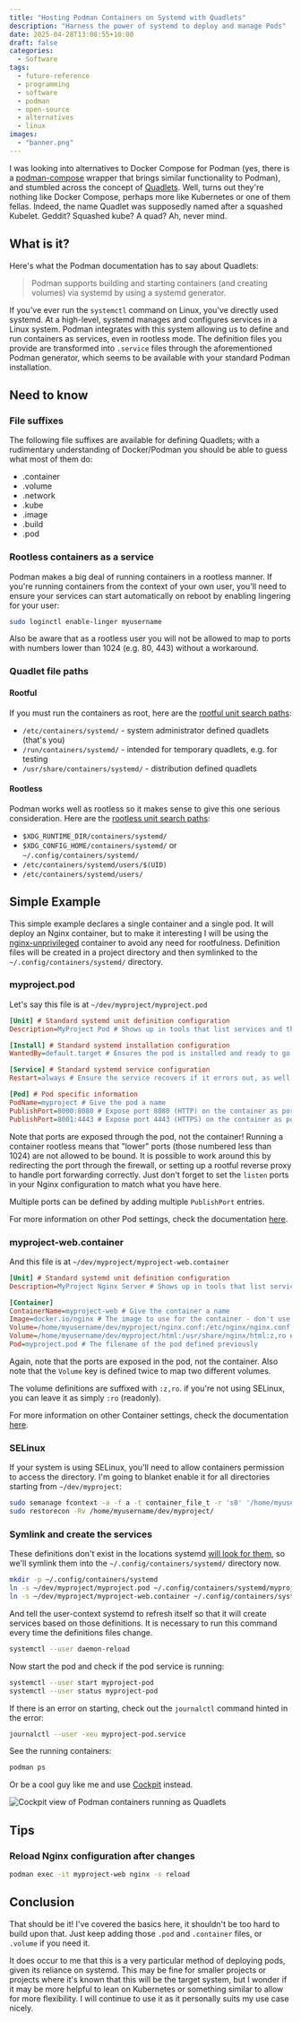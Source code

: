 ```yaml
---
title: "Hosting Podman Containers on Systemd with Quadlets"
description: "Harness the power of systemd to deploy and manage Pods"
date: 2025-04-28T13:08:55+10:00
draft: false
categories:
  - Software
tags:
  - future-reference
  - programming
  - software
  - podman
  - open-source
  - alternatives
  - linux
images:
  - "banner.png"
---
```

I was looking into alternatives to Docker Compose for Podman (yes, there is a [podman-compose](https://docs.podman.io/en/latest/markdown/podman-compose.1.html) wrapper that brings similar functionality to Podman), and stumbled across the concept of [Quadlets](https://docs.podman.io/en/latest/markdown/podman-systemd.unit.5.html). Well, turns out they're nothing like Docker Compose, perhaps more like Kubernetes or one of them fellas. Indeed, the name Quadlet was supposedly named after a squashed Kubelet. Geddit? Squashed kube? A quad? Ah, never mind.
<!--more-->

## What is it?
Here's what the Podman documentation has to say about Quadlets:

> Podman supports building and starting containers (and creating volumes) via systemd by using a systemd generator.

If you've ever run the `systemctl` command on Linux, you've directly used systemd. At a high-level, systemd manages and configures services in a Linux system. Podman integrates with this system allowing us to define and run containers as services, even in rootless mode. The definition files you provide are transformed into `.service` files through the aforementioned Podman generator, which seems to be available with your standard Podman installation.

## Need to know
### File suffixes
The following file suffixes are available for defining Quadlets; with a rudimentary understanding of Docker/Podman you should be able to guess what most of them do:

- .container
- .volume
- .network
- .kube
- .image
- .build
- .pod

### Rootless containers as a service
Podman makes a big deal of running containers in a rootless manner. If you're running containers from the context of your own user, you'll need to ensure your services can start automatically on reboot by enabling lingering for your user:

``` bash
sudo loginctl enable-linger myusername
```

Also be aware that as a rootless user you will not be allowed to map to ports with numbers lower than 1024 (e.g. 80, 443) without a workaround.

### Quadlet file paths
#### Rootful
If you must run the containers as root, here are the [rootful unit search paths](https://docs.podman.io/en/latest/markdown/podman-systemd.unit.5.html#podman-rootful-unit-search-path):
- `/etc/containers/systemd/` - system administrator defined quadlets (that's you)
- `/run/containers/systemd/` - intended for temporary quadlets, e.g. for testing
- `/usr/share/containers/systemd/` - distribution defined quadlets

#### Rootless
Podman works well as rootless so it makes sense to give this one serious consideration. Here are the [rootless unit search paths](https://docs.podman.io/en/latest/markdown/podman-systemd.unit.5.html#podman-rootless-unit-search-path):
- `$XDG_RUNTIME_DIR/containers/systemd/`
- `$XDG_CONFIG_HOME/containers/systemd/` or `~/.config/containers/systemd/`
- `/etc/containers/systemd/users/$(UID)`
- `/etc/containers/systemd/users/`

## Simple Example
This simple example declares a single container and a single pod. It will deploy an Nginx container, but to make it interesting I will be using the [nginx-unprivileged](https://hub.docker.com/r/nginxinc/nginx-unprivileged) container to avoid any need for rootfulness. Definition files will be created in a project directory and then symlinked to the `~/.config/containers/systemd/` directory.

### myproject.pod
Let's say this file is at `~/dev/myproject/myproject.pod`

``` ini
[Unit] # Standard systemd unit definition configuration
Description=MyProject Pod # Shows up in tools that list services and the like

[Install] # Standard systemd installation configuration
WantedBy=default.target # Ensures the pod is installed and ready to go at boot time

[Service] # Standard systemd service configuration
Restart=always # Ensure the service recovers if it errors out, as well as on reboots

[Pod] # Pod specific information
PodName=myproject # Give the pod a name
PublishPort=8000:8080 # Expose port 8080 (HTTP) on the container as port 8000 on the host
PublishPort=8001:4443 # Expose port 4443 (HTTPS) on the container as port 8001 on the host
```

Note that ports are exposed through the pod, not the container! Running a container rootless means that "lower" ports (those numbered less than 1024) are not allowed to be bound. It is possible to work around this by redirecting the port through the firewall, or setting up a rootful reverse proxy to handle port forwarding correctly. Just don't forget to set the `listen` ports in your Nginx configuration to match what you have here.

Multiple ports can be defined by adding multiple `PublishPort` entries.

For more information on other Pod settings, check the documentation [here](https://docs.podman.io/en/latest/markdown/podman-systemd.unit.5.html#pod-units-pod).

### myproject-web.container
And this file is at `~/dev/myproject/myproject-web.container`

``` ini
[Unit] # Standard systemd unit definition configuration
Description=MyProject Nginx Server # Shows up in tools that list services and the like

[Container]
ContainerName=myproject-web # Give the container a name
Image=docker.io/nginx # The image to use for the container - don't use the short name!
Volume=/home/myusername/dev/myproject/nginx.conf:/etc/nginx/nginx.conf:z,ro # Volume map a single file
Volume=/home/myusername/dev/myproject/html:/usr/share/nginx/html:z,ro # Volume map a directory
Pod=myproject.pod # The filename of the pod defined previously
```

Again, note that the ports are exposed in the pod, not the container. Also note that the `Volume` key is defined twice to map two different volumes.

The volume definitions are suffixed with `:z,ro`. if you're not using SELinux, you can leave it as simply `:ro` (readonly).

For more information on other Container settings, check the documentation [here](https://docs.podman.io/en/latest/markdown/podman-systemd.unit.5.html#container-units-container).

### SELinux
If your system is using SELinux, you'll need to allow containers permission to access the directory. I'm going to blanket enable it for all directories starting from `~/dev/myproject`:

``` bash
sudo semanage fcontext -a -f a -t container_file_t -r 's0' '/home/myusername/dev/myproject(/.*)?'
sudo restorecon -Rv /home/myusername/dev/myproject/
```

### Symlink and create the services
These definitions don't exist in the locations systemd [will look for them](#quadlet-file-paths), so we'll symlink them into the `~/.config/containers/systemd/` directory now.

``` bash
mkdir -p ~/.config/containers/systemd
ln -s ~/dev/myproject/myproject.pod ~/.config/containers/systemd/myproject.pod
ln -s ~/dev/myproject/myproject-web.container ~/.config/containers/systemd/myproject-web.container
```

And tell the user-context systemd to refresh itself so that it will create services based on those definitions. It is necessary to run this command every time the definitions files change.

``` bash
systemctl --user daemon-reload
```

Now start the pod and check if the pod service is running:

``` bash
systemctl --user start myproject-pod
systemctl --user status myproject-pod
```

If there is an error on starting, check out the `journalctl` command hinted in the error:

``` bash
journalctl --user -xeu myproject-pod.service
```

See the running containers:

``` bash
podman ps
```

Or be a cool guy like me and use [Cockpit](https://cockpit-project.org/) instead.

![Cockpit view of Podman containers running as Quadlets](cockpit.png)

## Tips
### Reload Nginx configuration after changes
``` bash
podman exec -it myproject-web nginx -s reload
```

## Conclusion
That should be it! I've covered the basics here, it shouldn't be too hard to build upon that. Just keep adding those `.pod` and `.container` files, or `.volume` if you need it.

It does occur to me that this is a very particular method of deploying pods, given its reliance on systemd. This may be fine for smaller projects or projects where it's known that this will be the target system, but I wonder if it may be more helpful to lean on Kubernetes or something similar to allow for more flexibility. I will continue to use it as it personally suits my use case nicely.